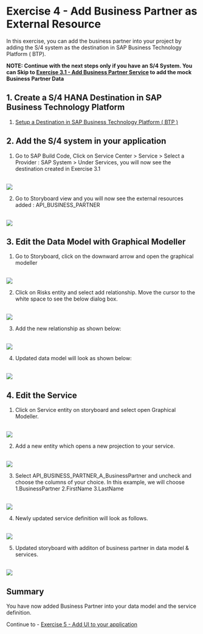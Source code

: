 # Exercise 4 - Add Business Partner as External Resource

In this exercise, you can add the business partner into your project by adding the S/4 system as the destination in SAP Business Technology Platform ( BTP).


**NOTE: Continue with the next steps only if you have an S/4 System. You can Skip to [Exercise 3.1 - Add Business Partner Service](../ex4/ex4.1/README.md) to add the mock Business Partner Data**


## 1. Create a S/4 HANA Destination in SAP Business Technology Platform

1. [Setup a Destination in SAP Business Technology Platform ( BTP )](https://help.sap.com/docs/business-rules/business-rules-capability-for-neo-environment/configure-destination-for-sap-s-4hana-cloud)

## 2. Add the S/4 system in your application

1. Go to SAP Build Code, Click on Service Center > Service > Select a Provider : SAP System > Under Services, you will now see the destination created in Exercise 3.1

<br>![](/exercises/ex4/images/adds4.png)

2. Go to Storyboard view and you will now see the external resources added : API_BUSINESS_PARTNER

<br>![](/exercises/ex4/images/storyboardbupa.png)

## 3. Edit the Data Model with Graphical Modeller

1. Go to Storyboard, click on the downward arrow and open the graphical modeller

<br>![](/exercises/ex4/images/opengrapmod.png)

2. Click on Risks entity and select add relationship. Move the cursor to the white space to see the below dialog box.

<br>![](/exercises/ex4/images/addrelationship.png)

3. Add the new relationship as shown below:

<br>![](/exercises/ex4/images/newrelationship.png)

4. Updated data model will look as shown below:

<br>![](/exercises/ex4/images/modifieddm.png)

## 4. Edit the Service

1. Click on Service entity on storyboard and select open Graphical Modeller.

<br>![](/exercises/ex4/images/storyboardservice.png)

2. Add a new entity which opens a new projection to your service.

<br>![](/exercises/ex4/images/addprojection.png)

3. Select API_BUSINESS_PARTNER_A_BusinessPartner and uncheck <all properties> and choose the columns of your choice. In this example, we will choose 
1.BusinessPartner
2.FirstName
3.LastName

<br>![](/exercises/ex4/images/selectcolumns.png)

4. Newly updated service definition will look as follows.

<br>![](/exercises/ex4/images/newservicedefinition.png)

5. Updated storyboard with additon of business partner in data model & services.

<br>![](/exercises/ex4/images/updatedstoryboardbupa.png)

## Summary

You have now added Business Partner into your data model and the service definition.

Continue to - [Exercise 5 - Add UI to your application ](../ex5/README.md)

